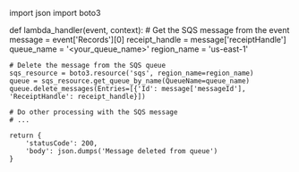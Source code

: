 import json
import boto3

def lambda_handler(event, context):
    # Get the SQS message from the event
    message = event['Records'][0]
    receipt_handle = message['receiptHandle']
    queue_name = '<your_queue_name>'
    region_name = 'us-east-1'

    # Delete the message from the SQS queue
    sqs_resource = boto3.resource('sqs', region_name=region_name)
    queue = sqs_resource.get_queue_by_name(QueueName=queue_name)
    queue.delete_messages(Entries=[{'Id': message['messageId'], 'ReceiptHandle': receipt_handle}])

    # Do other processing with the SQS message
    # ...

    return {
        'statusCode': 200,
        'body': json.dumps('Message deleted from queue')
    }
